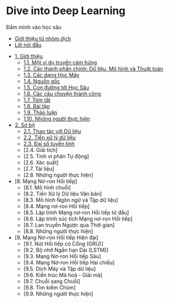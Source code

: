 # Dive into Deep Learning
Đắm mình vào học sâu

- [Giới thiệu từ nhóm dịch](document/00.0.gioithieutunhomdich.md)
- [Lời nói đầu](document/00.1.loinoidau.md)
* [1\. Giới thiệu](document/01.0.gioithieu.md#1-giới-thiệu)
  * [1.1\. Một ví dụ truyền cảm hứng](document/01.0.gioithieu.md#11-một-ví-dụ-truyền-cảm-hứng)
  * [1.2\. Các thành phần chính: Dữ liệu, Mô hình và Thuật toán](document/01.0.gioithieu.md#12-các-thành-phần-chính-dữ-liệu-mô-hình-và-thuật-toán)
  * [1.3\. Các dạng Học Máy](document/01.0.gioithieu.md#13-các-dạng-học-máy)
  * [1.4\. Nguồn gốc](document/01.0.gioithieu.md#14-nguồn-gốc)
  * [1.5\. Con đường tới Học Sâu](document/01.0.gioithieu.md#15-con-đường-tới-học-sâu)
  * [1.6\. Các câu chuyện thành công](document/01.0.gioithieu.md#16-các-câu-chuyện-thành-công)
  * [1.7\. Tóm tắt](document/01.0.gioithieu.md#17-tóm-tắt)
  * [1.8\. Bài tập](document/01.0.gioithieu.md#18-bài-tập)
  * [1.9\. Thảo luận](document/01.0.gioithieu.md#19-thảo-luận)
  * [1.10\. Những người thực hiện](document/01.0.gioithieu.md#110-những-người-thực-hiện)
* [2\. Sơ bộ](document/02.0.sobo.md)
  * [2.1\. Thao tác với Dữ liệu](document/02.1.thaotacvoidulieu.md)
  * [2.2\. Tiền xử lý dữ liệu](document/02.2.tienxulydulieu.md)
  * [2.3\. Đại số tuyến tính](document/02.3.daisotuyentinh.md)
  * [2.4\. Giải tích]
  * [2.5\. Tính vi phân Tự động]
  * [2.6\. Xác suất]
  * [2.7\. Tài liệu]
  * [2.8\. Những người thực hiện]
* [8\. Mạng Nơ-ron Hồi tiếp]
  * [8.1\. Mô hình chuỗi]
  * [8.2\. Tiền Xử lý Dữ liệu Văn bản]
  * [8.3\. Mô hình Ngôn ngữ và Tập dữ liệu]
  * [8.4\. Mạng nơ-ron Hồi tiếp]
  * [8.5\. Lập trình Mạng nơ-ron Hồi tiếp từ đầu]
  * [8.6\. Lập trình súc tích Mạng nơ-ron Hồi tiếp]
  * [8.7\. Lan truyền Ngược qua Thời gian]
  * [8.8\. Những người thực hiện]
* [9\. Mạng Nơ-ron Hồi tiếp Hiện đại]
  * [9.1\. Nút Hồi tiếp có Cổng (GRU)]
  * [9.2\. Bộ nhớ Ngắn hạn Dài (LSTM)]
  * [9.3\. Mạng Nơ-ron Hồi tiếp Sâu]
  * [9.4\. Mạng Nơ-ron Hồi tiếp Hai chiều]
  * [9.5\. Dịch Máy và Tập dữ liệu]
  * [9.6\. Kiến trúc Mã hoá - Giải mã]
  * [9.7\. Chuỗi sang Chuỗi]
  * [9.8\. Tìm kiếm Chùm]
  * [9.9\. Những người thực hiện]
